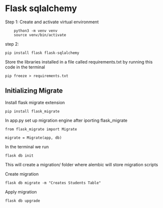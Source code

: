 # Flask sqlalchemy
Step 1: Create and activate virtual environment
```
    python3 -m venv venv
    source venv/bin/activate
```
step 2:
```
pip install flask flask-sqlalchemy
```
Store the libraries installed in a file called requirements.txt by running this code in the terminal
```
pip freeze > requirements.txt
```
## Initializing Migrate
Install flask migrate extension
```
pip install flask_migrate
```
In app.py set up migration engine after iporting flask_migrate
```
from flask_migrate import Migrate

migrate = Migrate(app, db)
```

In the terminal we run 

```
flask db init
```
This will create a migration/ folder where alembic will store migration scripts

Create migration
```
flask db migrate -m "Creates Students Table"
```
Apply migration
```
flask db upgrade
```

